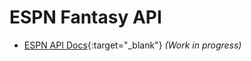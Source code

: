 # ESPN Fantasy API


* [ESPN API Docs](https://bialesdaniel.github.io/espn-fantasy-api){:target="_blank"}  *(Work in progress)*